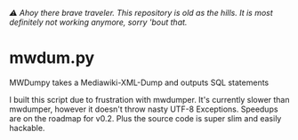 


*:warning: Ahoy there brave traveler. This repository is old as the hills. It is most definitely not working anymore, sorry 'bout that.*



mwdum.py
========

MWDumpy takes a Mediawiki-XML-Dump and outputs SQL statements



I built this script due to frustration with mwdumper.
It's currently slower than mwdumper, however it doesn't throw nasty UTF-8 Exceptions. Speedups are on the roadmap for v0.2.
Plus the source code is super slim and easily hackable.
